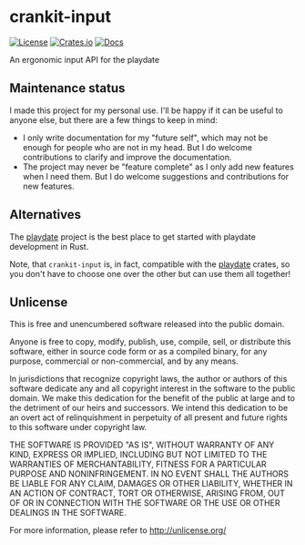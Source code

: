 # crankit-input


[![License](https://img.shields.io/crates/l/crankit-input)](#Unlicense)
[![Crates.io](https://img.shields.io/crates/v/crankit-input)](https://crates.io/crates/crankit-input)
[![Docs](https://docs.rs/impacted/badge.svg)](https://docs.rs/crankit-input)

An ergonomic input API for the playdate

## Maintenance status

I made this project for my personal use. I'll be happy if it can be useful to anyone else, but there are a few things to keep in mind:
* I only write documentation for my "future self", which may not be enough for people who are not in my head. But I do welcome contributions to clarify and improve the documentation.
* The project may never be "feature complete" as I only add new features when I need them. But I do welcome suggestions and contributions for new features.

## Alternatives

The [playdate] project is the best place to get started with playdate development in Rust.

Note, that `crankit-input` is, in fact, compatible with the [playdate] crates, so you don't have to choose one over the other but can use them all together!

[playdate]: https://github.com/boozook/playdate

## Unlicense

This is free and unencumbered software released into the public domain.

Anyone is free to copy, modify, publish, use, compile, sell, or
distribute this software, either in source code form or as a compiled
binary, for any purpose, commercial or non-commercial, and by any
means.

In jurisdictions that recognize copyright laws, the author or authors
of this software dedicate any and all copyright interest in the
software to the public domain. We make this dedication for the benefit
of the public at large and to the detriment of our heirs and
successors. We intend this dedication to be an overt act of
relinquishment in perpetuity of all present and future rights to this
software under copyright law.

THE SOFTWARE IS PROVIDED "AS IS", WITHOUT WARRANTY OF ANY KIND,
EXPRESS OR IMPLIED, INCLUDING BUT NOT LIMITED TO THE WARRANTIES OF
MERCHANTABILITY, FITNESS FOR A PARTICULAR PURPOSE AND NONINFRINGEMENT.
IN NO EVENT SHALL THE AUTHORS BE LIABLE FOR ANY CLAIM, DAMAGES OR
OTHER LIABILITY, WHETHER IN AN ACTION OF CONTRACT, TORT OR OTHERWISE,
ARISING FROM, OUT OF OR IN CONNECTION WITH THE SOFTWARE OR THE USE OR
OTHER DEALINGS IN THE SOFTWARE.

For more information, please refer to <http://unlicense.org/>
